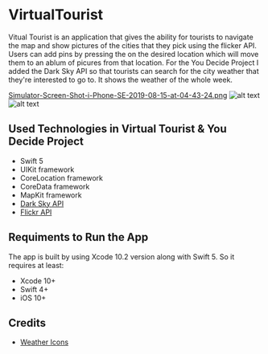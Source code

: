 # VirtualTourist 

Vitual Tourist is an application that gives the ability for tourists to navigate the map and show pictures of the cities
that they pick using the flicker API. Users can add pins by pressing the on the desired location which will move them to an ablum of picures from that location. For the You Decide Project I added the Dark Sky API so that tourists can search
for the city weather that they're interested to go to. It shows the weather of the whole week. 

[Simulator-Screen-Shot-i-Phone-SE-2019-08-15-at-04-43-24.png](https://postimg.cc/hJKtbPwF)
![alt text](https://ibb.co/hL7Ds0x)
![alt text](https://ibb.co/VBkHGTH)

## Used Technologies in Virtual Tourist & You Decide Project
* Swift 5
* UIKit framework
* CoreLocation framework
* CoreData framework
* MapKit framework
* [Dark Sky API](https://darksky.net/dev/docs)
* [Flickr API](https://www.flickr.com/)

## Requiments to Run the App
The app is built by using Xcode 10.2 version along with Swift 5. So it requires at least: 
* Xcode 10+
* Swift 4+
* iOS 10+

## Credits 
* [Weather Icons](https://icons8.com/icon/pack/weather/plasticine)

